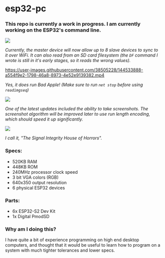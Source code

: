 # esp32-pc

### This repo is currently a work in progress. I am currently working on the ESP32's command line.

![](https://user-images.githubusercontent.com/38505228/144322399-b0548359-7660-4e32-ba5e-7d7e87ef826c.jpg)

*Currently, the master device will now allow up to 8 slave devices to sync to it over WiFi. It can also read from an SD card filesystem (the `DF` command I wrote is still in it's early stages, so it reads the wrong values).*

https://user-images.githubusercontent.com/38505228/144533888-a554f9e2-1798-46a8-8973-4e52e9139382.mp4

*Yes, it does run Bad Apple! (Make sure to run `net stop` before using `readimgseq`)*

![](https://user-images.githubusercontent.com/38505228/144529263-3d79517f-b579-4a97-bd00-8b308f0ea439.png)

*One of the latest updates included the ability to take screenshots. The screenshot algorithm will be improved later to use run length encoding, which should speed it up significantly.*

![](https://user-images.githubusercontent.com/38505228/144286600-0376f26c-2630-45b0-bb09-f7fb35e8bbb3.jpg)

*I call it, "The Signal Integrity House of Horrors".*

### Specs:

- 520KB RAM
- 448KB ROM
- 240MHz processor clock speed
- 3 bit VGA colors (RGB)
- 640x350 output resolution
- 6 physical ESP32 devices

### Parts:

- 6x ESP32-S2 Dev Kit
- 1x Digital PmodSD

### Why am I doing this?

I have quite a bit of experience programming on high end desktop computers, and thought that it would be useful to learn how to program on a system with much tighter tolerances and lower specs.
